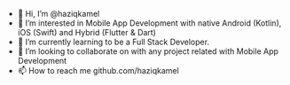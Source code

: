 - 👋 Hi, I’m @haziqkamel
- 👀 I’m interested in Mobile App Development with native Android (Kotlin), iOS (Swift) and Hybrid (Flutter & Dart)
- 🌱 I’m currently learning to be a Full Stack Developer.
- 💞️ I’m looking to collaborate on with any project related with Mobile App Development
- 📫 How to reach me github.com/haziqkamel

<!---
haziqkamel/haziqkamel is a ✨ special ✨ repository because its `README.md` (this file) appears on your GitHub profile.
You can click the Preview link to take a look at your changes.
--->
